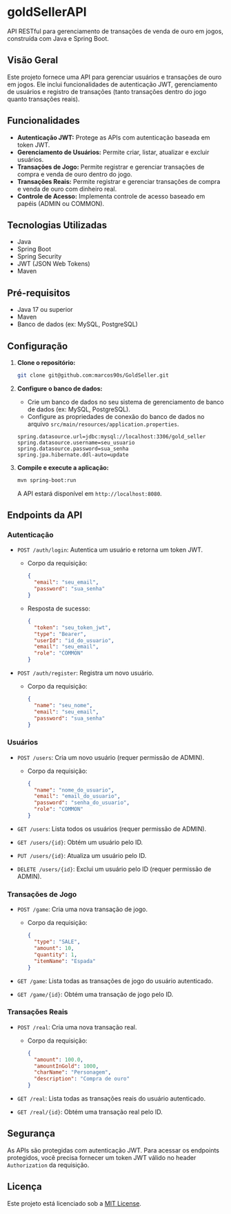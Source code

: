 # goldSellerAPI

API RESTful para gerenciamento de transações de venda de ouro em jogos, construída com Java e Spring Boot.

## Visão Geral

Este projeto fornece uma API para gerenciar usuários e transações de ouro em jogos. Ele inclui funcionalidades de autenticação JWT, gerenciamento de usuários e registro de transações (tanto transações dentro do jogo quanto transações reais).

## Funcionalidades

*   **Autenticação JWT:** Protege as APIs com autenticação baseada em token JWT.
*   **Gerenciamento de Usuários:** Permite criar, listar, atualizar e excluir usuários.
*   **Transações de Jogo:** Permite registrar e gerenciar transações de compra e venda de ouro dentro do jogo.
*   **Transações Reais:** Permite registrar e gerenciar transações de compra e venda de ouro com dinheiro real.
*   **Controle de Acesso:** Implementa controle de acesso baseado em papéis (ADMIN ou COMMON).

## Tecnologias Utilizadas

*   Java
*   Spring Boot
*   Spring Security
*   JWT (JSON Web Tokens)
*   Maven

## Pré-requisitos

*   Java 17 ou superior
*   Maven
*   Banco de dados (ex: MySQL, PostgreSQL)

## Configuração

1.  **Clone o repositório:**

    ```bash
    git clone git@github.com:marcos90s/GoldSeller.git
    ```

2.  **Configure o banco de dados:**

    *   Crie um banco de dados no seu sistema de gerenciamento de banco de dados (ex: MySQL, PostgreSQL).
    *   Configure as propriedades de conexão do banco de dados no arquivo `src/main/resources/application.properties`.

    ```properties
    spring.datasource.url=jdbc:mysql://localhost:3306/gold_seller
    spring.datasource.username=seu_usuario
    spring.datasource.password=sua_senha
    spring.jpa.hibernate.ddl-auto=update
    ```

3.  **Compile e execute a aplicação:**

    ```bash
    mvn spring-boot:run
    ```

    A API estará disponível em `http://localhost:8080`.

## Endpoints da API

### Autenticação

*   `POST /auth/login`: Autentica um usuário e retorna um token JWT.
    *   Corpo da requisição:

        ```json
        {
          "email": "seu_email",
          "password": "sua_senha"
        }
        ```

    *   Resposta de sucesso:

        ```json
        {
          "token": "seu_token_jwt",
          "type": "Bearer",
          "userId": "id_do_usuario",
          "email": "seu_email",
          "role": "COMMON"
        }
        ```

*   `POST /auth/register`: Registra um novo usuário.
    *   Corpo da requisição:

        ```json
        {
          "name": "seu_nome",
          "email": "seu_email",
          "password": "sua_senha"
        }
        ```

### Usuários

*   `POST /users`: Cria um novo usuário (requer permissão de ADMIN).
    *   Corpo da requisição:

        ```json
        {
          "name": "nome_do_usuario",
          "email": "email_do_usuario",
          "password": "senha_do_usuario",
          "role": "COMMON"
        }
        ```

*   `GET /users`: Lista todos os usuários (requer permissão de ADMIN).
*   `GET /users/{id}`: Obtém um usuário pelo ID.
*   `PUT /users/{id}`: Atualiza um usuário pelo ID.
*   `DELETE /users/{id}`: Exclui um usuário pelo ID (requer permissão de ADMIN).

### Transações de Jogo

*   `POST /game`: Cria uma nova transação de jogo.
    *   Corpo da requisição:

        ```json
        {
          "type": "SALE",
          "amount": 10,
          "quantity": 1,
          "itemName": "Espada"
        }
        ```

*   `GET /game`: Lista todas as transações de jogo do usuário autenticado.
*   `GET /game/{id}`: Obtém uma transação de jogo pelo ID.

### Transações Reais

*   `POST /real`: Cria uma nova transação real.
    *   Corpo da requisição:

        ```json
        {
          "amount": 100.0,
          "amountInGold": 1000,
          "charName": "Personagem",
          "description": "Compra de ouro"
        }
        ```

*   `GET /real`: Lista todas as transações reais do usuário autenticado.
*   `GET /real/{id}`: Obtém uma transação real pelo ID.

## Segurança

As APIs são protegidas com autenticação JWT. Para acessar os endpoints protegidos, você precisa fornecer um token JWT válido no header `Authorization` da requisição.

## Licença

Este projeto está licenciado sob a [MIT License](LICENSE).
